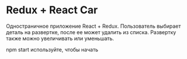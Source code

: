 # Redux + React Car

Одностраничное приложение React + Redux. Пользователь выбирает деталь на развертке, после ее может удалить из списка.
Развертку также можно увеличивать или уменьшать.

npm start используйте, чтобы начать
